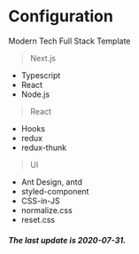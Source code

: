 # Configuration

Modern Tech Full Stack Template

> Next.js

-   Typescript
-   React
-   Node.js

> React

-   Hooks
-   redux
-   redux-thunk

> UI

-   Ant Design, antd
-   styled-component
-   CSS-in-JS
-   normalize.css
-   reset.css

##### The last update is 2020-07-31.
